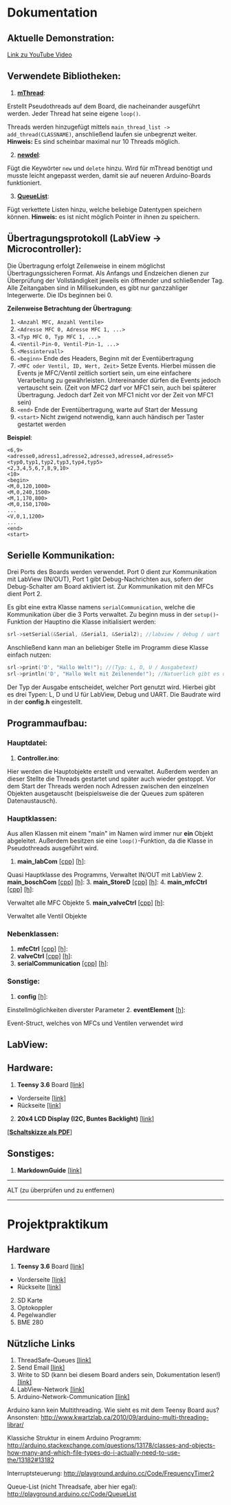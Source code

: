 # Dokumentation
## Aktuelle Demonstration:
[Link zu YouTube Video](https://www.youtube.com/watch?v=2sz4_vMzZEc)

## Verwendete Bibliotheken:
1. [**mThread**](http://www.kwartzlab.ca/2010/09/arduino-multi-threading-librar/):

 Erstellt Pseudothreads auf dem Board, die nacheinander ausgeführt werden. Jeder Thread hat seine eigene ```loop()```.

 Threads werden hinzugefügt mittels ```main_thread_list -> add_thread(CLASSNAME)```, anschließend laufen sie unbegrenzt weiter. **Hinweis:** Es sind scheinbar maximal nur 10 Threads möglich.

2. [**newdel**](https://github.com/jlamothe/newdel):

 Fügt die Keywörter ```new``` und ```delete``` hinzu. Wird für mThread benötigt und musste leicht angepasst werden, damit sie auf neueren Arduino-Boards funktioniert.

3. [**QueueList**](http://playground.arduino.cc/Code/QueueList):

 Fügt verkettete Listen hinzu, welche beliebige Datentypen speichern können. **Hinweis:** es ist nicht möglich Pointer in ihnen zu speichern.

## Übertragungsprotokoll (LabView -> Microcontroller):
Die Übertragung erfolgt Zeilenweise in einem möglichst Übertragungssicheren Format. Als Anfangs und Endzeichen dienen zur Überprüfung der Vollständigkeit jeweils ein öffnender und schließender Tag. Alle Zeitangaben sind in Millisekunden, es gibt nur ganzzahliger Integerwerte. Die IDs beginnen bei 0.

**Zeilenweise Betrachtung der Übertragung**:

1. ```<Anzahl MFC, Anzahl Ventile>```
2. ```<Adresse MFC 0, Adresse MFC 1, ...>```
3. ```<Typ MFC 0, Typ MFC 1, ...>```
4. ```<Ventil-Pin-0, Ventil-Pin-1, ...>```
5. ```<Messintervall>```
6. ```<beginn>``` Ende des Headers, Beginn mit der Eventübertragung
7. ```<MFC oder Ventil, ID, Wert, Zeit>``` Setze Events. Hierbei müssen die Events je MFC/Ventil zeitlich sortiert sein, um eine einfachere Verarbeitung zu gewährleisten. Untereinander dürfen die Events jedoch vertauscht sein. (Zeit von MFC2 darf vor MFC1 sein, auch bei späterer Übertragung. Jedoch darf Zeit von MFC1 nicht vor der Zeit von MFC1 sein)
8. ```<end>``` Ende der Eventübertragung, warte auf Start der Messung
9. ```<start>``` Nicht zwigend notwendig, kann auch händisch per Taster gestartet werden

**Beispiel**:

```
<6,9>
<adresse0,adress1,adresse2,adresse3,adresse4,adresse5>
<typ0,typ1,typ2,typ3,typ4,typ5>
<2,3,4,5,6,7,8,9,10>
<10>
<begin>
<M,0,120,1000>
<M,0,240,1500>
<M,1,170,800>
<M,0,150,1700>
...
<V,0,1,1200>
...
<end>
<start>
```

## Serielle Kommunikation:
Drei Ports des Boards werden verwendet. Port 0 dient zur Kommunikation mit LabView (IN/OUT), Port 1 gibt Debug-Nachrichten aus, sofern der Debug-Schalter am Board aktiviert ist. Zur Kommunikation mit den MFCs dient Port 2.

Es gibt eine extra Klasse namens ```serialCommunication```, welche die Kommunikation über die 3 Ports verwaltet. Zu beginn muss in der ```setup()```-Funktion der Hauptino die Klasse initialisiert werden:
```cpp
srl->setSerial(&Serial, &Serial1, &Serial2); //labview / debug / uart
```
Anschließend kann man an beliebiger Stelle im Programm diese Klasse einfach nutzen:
```cpp
srl->print('D', "Hallo Welt!"); //(Typ: L, D, U / Ausgabetext)
srl->println('D', "Hallo Welt mit Zeilenende!"); //Natuerlich gibt es das ganze auch mit Linebreak
```
Der Typ der Ausgabe entscheidet, welcher Port genutzt wird. Hierbei gibt es drei Typen: L, D und U für LabView, Debug und UART. Die Baudrate wird in der **config.h** eingestellt.
## Programmaufbau:
### Hauptdatei:
1. **Controller.ino**:

 Hier werden die Hauptobjekte erstellt und verwaltet. Außerdem werden an dieser Stellte die Threads gestartet und später auch wieder gestoppt. Vor dem Start der Threads werden noch Adressen zwischen den einzelnen Objekten ausgetauscht (beispielsweise die der Queues zum späteren Datenaustausch).

### Hauptklassen:
Aus allen Klassen mit einem "main" im Namen wird immer nur **ein** Objekt abgeleitet. Außerdem besitzen sie eine ```loop()```-Funktion, da die Klasse in Pseudothreads ausgeführt wird.

1. **main_labCom** [[cpp]](../master/controller/src/main_labCom.cpp) [[h]](../master/controller/src/main_labCom.h):

 Quasi Hauptklasse des Programms, Verwaltet IN/OUT mit LabView
2. **main_boschCom** [[cpp]](../master/controller/src/main_boschCom.cpp) [[h]](../master/controller/src/main_boschCom.h):
3. **main_StoreD** [[cpp]](../master/controller/src/main_StoreD.cpp) [[h]](../master/controller/src/main_StoreD.h):
4. **main_mfcCtrl** [[cpp]](../master/controller/src/main_mfcCtrl.cpp) [[h]](../master/controller/src/main_mfcCtrl.h):

 Verwaltet alle MFC Objekte
5. **main_valveCtrl** [[cpp]](../master/controller/src/main_valveCtrl.cpp) [[h]](../master/controller/src/main_valveCtrl.h):

 Verwaltet alle Ventil Objekte

### Nebenklassen:
1. **mfcCtrl** [[cpp]](../master/controller/src/mfcCtrl.cpp) [[h]](../master/controller/src/mfcCtrl.h):
2. **valveCtrl** [[cpp]](../master/controller/src/valveCtrl.cpp) [[h]](../master/controller/src/valveCtrl.h):
3. **serialCommunication** [[cpp]](../master/controller/src/serialCommunication.cpp) [[h]](../master/controller/src/serialCommunication.h):

### Sonstige:
1. **config** [[h]](../master/controller/src/config.h):

 Einstellmöglichkeiten diverster Parameter
2. **eventElement** [[h]](../master/controller/src/eventElement.h):

 Event-Struct, welches von MFCs und Ventilen verwendet wird

## LabView:

## Hardware:
1. **Teensy 3.6** Board [[link]](http://www.pjrc.com/teensy/)
 * Vorderseite [[link]](http://www.pjrc.com/teensy/beta/card9a_rev1_print.pdf)
 * Rückseite [[link]](https://www.pjrc.com/teensy/card9b_rev1.pdf)
2. **20x4 LCD Display (I2C, Buntes Backlight)** [[link]](https://www.adafruit.com/product/499)

[[**Schaltskizze als PDF**]](../master/electronic/Schalplan.pdf)

## Sonstiges:
1. **MarkdownGuide** [[link]](https://github.com/adam-p/markdown-here/wiki/Markdown-Cheatsheet)

---

ALT (zu überprüfen und zu entfernen)

---

# Projektpraktikum

## Hardware
1. **Teensy 3.6** Board [[link]](http://www.pjrc.com/teensy/)
  * Vorderseite [[link]](http://www.pjrc.com/teensy/beta/card9a_rev1_print.pdf)
  * Rückseite [[link]](https://www.pjrc.com/teensy/card9b_rev1.pdf)
2. SD Karte
3. Optokoppler
4. Pegelwandler
5. BME 280

## Nützliche Links
1. ThreadSafe-Queues [[link]](https://www.justsoftwaresolutions.co.uk/threading/implementing-a-thread-safe-queue-using-condition-variables.html)
2. Send Email [[link]](http://playground.arduino.cc/Code/Email)
3. Write to SD (kann bei diesem Board anders sein, Dokumentation lesen!) [[link]](https://www.arduino.cc/en/Tutorial/ReadWrite)
4. LabView-Network [[link]](http://www.ni.com/white-paper/2710/de/)
5. Arduino-Network-Communication [[link]](https://github.com/evothings/evothings-examples/blob/master/examples/arduino-led-onoff-tcp/arduinoethernet/arduinoethernet/arduinoethernet.ino)

Arduino kann kein Multithreading. Wie sieht es mit dem Teensy Board aus? Ansonsten: http://www.kwartzlab.ca/2010/09/arduino-multi-threading-librar/

Klassiche Struktur in einem Arduino Programm: http://arduino.stackexchange.com/questions/13178/classes-and-objects-how-many-and-which-file-types-do-i-actually-need-to-use-the/13182#13182

Interruptsteuerung: http://playground.arduino.cc/Code/FrequencyTimer2

Queue-List (nicht Threadsafe, aber hier egal): http://playground.arduino.cc/Code/QueueList

